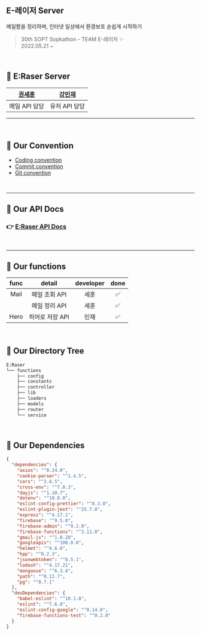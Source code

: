 <!-- @format -->

## E-레이저 Server

메일함을 정리하며,
인터넷 일상에서 환경보호 손쉽게 시작하기

> 30th SOPT Sopkathon - TEAM E-레이저 ✨ <br>
> 2022.05.21 ~

<br>

## 🍕 E:Raser Server

| [권세훈](https://github.com/devkwonsehoon) | [강민재](https://github.com/m1njae) |
| :----------------------------------------: | :---------------------------------: |
|               메일 API 담당                |            유저 API 담당            |

<Hr>
<br>

## 🦖 Our Convention

- [Coding convention](https://www.notion.so/Coding-Convention-a20e3ffbc92e4952aa046adf9704d4d3)
- [Commit convention](https://www.notion.so/Commit-Convention-94a9c483d24548829ac2e64784944aea)
- [Git convention](https://www.notion.so/Git-Convention-bdf94413c66a4c9087d07e0e35b89e34)

<br>
<Hr>

## 🦖 Our API Docs

### 👉 [E:Raser API Docs](https://www.notion.so/API-4c1031f189e54176bb6a85b33d55c8c0)

<br>
<Hr>

## 🦖 Our functions

| func |     detail      | developer | done |
| :--: | :-------------: | :-------: | :--: |
| Mail |  메일 조회 API  |   세훈    |  ✅  |
|      |  메일 정리 API  |   세훈    |  ✅  |
| Hero | 히어로 저장 API |   민재    |  ✅  |

<br>

## 🦖 Our Directory Tree

```bash
E:Raser
└── functions
    ├── config
    ├── constants
    ├── controller
    ├── lib
    ├── loaders
    ├── models
    ├── router
    └── service
```

<br>

## 🦖 Our Dependencies

```json
{
  "dependencies": {
    "axios": "^0.24.0",
    "cookie-parser": "^1.4.5",
    "cors": "^2.8.5",
    "cross-env": "^7.0.3",
    "dayjs": "^1.10.7",
    "dotenv": "^10.0.0",
    "eslint-config-prettier": "^8.3.0",
    "eslint-plugin-jest": "^25.7.0",
    "express": "^4.17.1",
    "firebase": "^9.5.0",
    "firebase-admin": "^9.2.0",
    "firebase-functions": "^3.11.0",
    "gmail-js": "^1.0.20",
    "googleapis": "^100.0.0",
    "helmet": "^4.6.0",
    "hpp": "^0.2.3",
    "jsonwebtoken": "^8.5.1",
    "lodash": "^4.17.21",
    "mongoose": "^6.3.4",
    "path": "^0.12.7",
    "pg": "^8.7.1"
  },
  "devDependencies": {
    "babel-eslint": "^10.1.0",
    "eslint": "^7.6.0",
    "eslint-config-google": "^0.14.0",
    "firebase-functions-test": "^0.2.0"
  }
}
```
